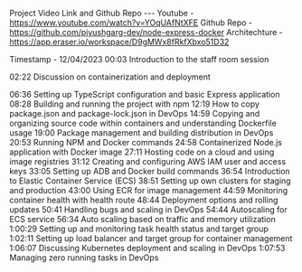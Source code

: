 Project Video Link and Github Repo ---
Youtube - https://www.youtube.com/watch?v=YOqUAfNtXFE
Github Repo - https://github.com/piyushgarg-dev/node-express-docker
Architechture - https://app.eraser.io/workspace/D9gMWx8fRkfXbxo51D32


Timestamp - 12/04/2023
00:03 Introduction to the staff room session

02:22 Discussion on containerization and deployment

06:36 Setting up TypeScript configuration and basic Express application
08:28 Building and running the project with npm
12:19 How to copy package.json and package-lock.json in DevOps
14:59 Copying and organizing source code within containers and understanding Dockerfile usage
19:00 Package management and building distribution in DevOps
20:53 Running NPM and Docker commands
24:58 Containerized Node.js application with Docker image
27:11 Hosting code on a cloud and using image registries
31:12 Creating and configuring AWS IAM user and access keys
33:05 Setting up ADB and Docker build commands
36:54 Introduction to Elastic Container Service (ECS)
38:51 Setting up own clusters for staging and production
43:00 Using ECR for image management
44:59 Monitoring container health with health route
48:44 Deployment options and rolling updates
50:41 Handling bugs and scaling in DevOps
54:44 Autoscaling for ECS service
56:34 Auto scaling based on traffic and memory utilization
1:00:29 Setting up and monitoring task health status and target group
1:02:11 Setting up load balancer and target group for container management
1:06:07 Discussing Kubernetes deployment and scaling in DevOps
1:07:53 Managing zero running tasks in DevOps

